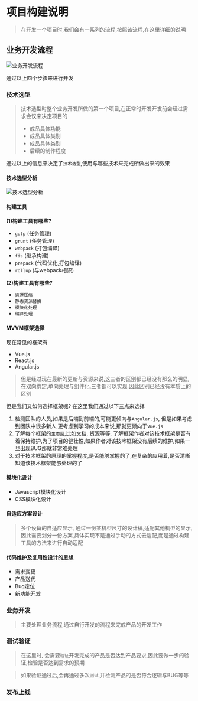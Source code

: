 # 项目构建说明
> 在开发一个项目时,我们会有一系列的流程,按照该流程,在这里详细的说明

## 业务开发流程
![业务开发流程](https://s1.ax2x.com/2018/05/16/xuHOd.png)

通过以上四个步骤来进行开发

### 技术选型
> 技术选型时整个业务开发所做的第一个项目,在正常时开发开发前会经过需求会议来决定项目的
>- 成品具体功能
>- 成品具体类别
>- 成品具体类别
>- 后续的制作程度

通过以上的信息来决定了`技术选型`,使用与哪些技术来完成所做出来的效果


#### 技术选型分析
![技术选型分析](https://s1.ax2x.com/2018/05/16/xuEWH.png)


#### 构建工具

**(1)构建工具有哪些?**
- `gulp` (任务管理)  
- `grunt` (任务管理) 
- `webpack` (打包编译)
- `fis` (继承构建)
- `prepack` (代码优化,打包编译)
- `rollup` (与webpack相识)

**(2)构建工具有哪些?**
- `资源压缩`
- `静态资源替换`
- `模块化处理`
- `编译处理`

#### MVVM框架选择
现在常见的框架有
- Vue.js 
- React.js
- Angular.js

>但是经过现在最新的更新与资源来说,这三者的区别都已经没有那么的明显,在双向绑定,单向处理与组件化,三者都可以实现,因此区别已经没有本质上的区别

但是我们又如何选择框架呢? 在这里我们通过以下三点来选择
1. 检测团队的人员,如果是后端到前端的,可能更倾向与`Angular.js`, 但是如果考虑到团队中很多新人,更考虑到学习的成本来说,那就更倾向于`Vue.js`
2. 了解每个框架的`生态圈`,比如文档, 资源等等, 了解框架作者对该技术框架是否有着保持维护,为了项目的健壮性,如果作者对该技术框架没有后续的维护,如果一旦出现BUG那就非常难处理
3. 对于技术框架的原理的掌握程度,是否能够掌握的了,在复杂的应用着,是否清晰知道该技术框架能够处理的了
#### 模块化设计
- Javascript模块化设计
- CSS模块化设计

#### 自适应方案设计
> 多个设备的自适应显示, 通过一份某机型尺寸的设计稿,适配其他机型的显示,因此需要划分一份方案,具体实现不是通过手动的方式去适配,而是通过构建工具的方法来进行自动适配

#### 代码维护及复用性设计的思想
- 需求变更
- 产品送代
- Bug定位
- 新功能开发
### 业务开发
> 主要处理业务流程,通过自行开发的流程来完成产品的开发工作

### 测试验证
> 在这里时, 会需要`验证`开发完成的产品是否达到产品要求,因此要做一步的验证,检验是否达到需求的预期

>如果验证通过后,会再通过多次`测试`,并检测产品的是否符合逻辑与BUG等等


### 发布上线
